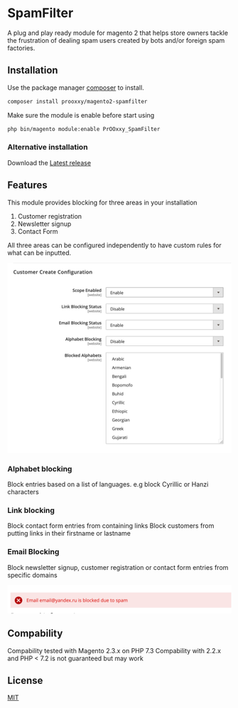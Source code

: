 # SpamFilter

A plug and play ready module for magento 2 that helps store owners tackle the frustration 
of dealing spam users created by bots and/or foreign spam factories.

## Installation

Use the package manager [composer](https://getcomposer.org/) to install.

```bash
composer install prooxxy/magento2-spamfilter
```

Make sure the module is enable before start using

```bash
php bin/magento module:enable PrOOxxy_SpamFilter
```

### Alternative installation

Download the [Latest release](https://github.com/Pr00xxy/magento2-dotenv/archive/0.2.0.zip)

## Features

This module provides blocking for three areas in your installation
1. Customer registration
2. Newsletter signup
3. Contact Form

All three areas can be configured independently to have custom rules for what can be inputted.

![scoped config](docs/scoped_config.png)

### Alphabet blocking

Block entries based on a list of languages.
e.g block Cyrillic or Hanzi characters

### Link blocking

Block contact form entries from containing links
Block customers from putting links in their firstname or lastname

### Email Blocking

Block newsletter signup, customer registration or contact form entries from specific domains

![block known domains](docs/spam_reg_domain.png)

## Compability

Compability tested with Magento 2.3.x on PHP 7.3
Compability with 2.2.x and PHP < 7.2 is not guaranteed but may work  

## License
[MIT](https://choosealicense.com/licenses/mit/)
